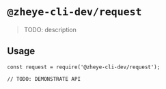 # `@zheye-cli-dev/request`

> TODO: description

## Usage

```
const request = require('@zheye-cli-dev/request');

// TODO: DEMONSTRATE API
```
